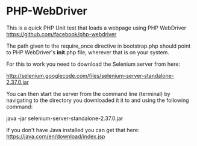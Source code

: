 PHP-WebDriver
=============

This is a quick PHP Unit test that loads a webpage using PHP WebDriver
https://github.com/facebook/php-webdriver

The path given to the require_once directive in bootstrap.php should point to
PHP WebDriver's __init__.php file, wherever that is on your system.

For this to work you need to download the Selenium server from here:

http://selenium.googlecode.com/files/selenium-server-standalone-2.37.0.jar

You can then start the server from the command line (terminal) by navigating to 
the directory you downloaded it it to and using the following command:

java -jar selenium-server-standalone-2.37.0.jar 

If you don't have Java installed you can get that here:
https://java.com/en/download/index.jsp